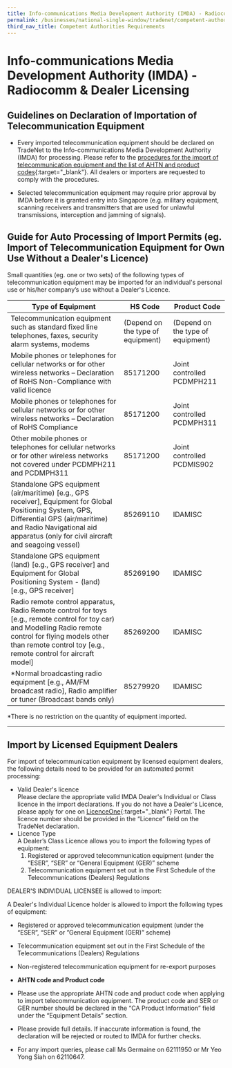 ```yaml
---
title: Info-communications Media Development Authority (IMDA) - Radiocomm & Dealer Licensing
permalink: /businesses/national-single-window/tradenet/competent-authorities-requirements/imda-radiocomm-and-dealer-licensing
third_nav_title: Competent Authorities Requirements
---
```



# Info-communications Media Development Authority (IMDA) - Radiocomm & Dealer Licensing

## Guidelines on Declaration of Importation of Telecommunication Equipment

-   Every imported telecommunication equipment should be declared on TradeNet to the Info-communications Media Development Authority (IMDA) for processing. Please refer to the  [procedures for the import of telecommunication equipment and the list of AHTN and product codes](https://www.imda.gov.sg/regulations-licensing-and-consultations/licensing/licences/licence-for-the-sale-of-telecommunication-equipment/tradenet---list-of--ahtn-codes){:target="_blank"}. All dealers or importers are requested to comply with the procedures.
    
-   Selected telecommunication equipment may require prior approval by IMDA before it is granted entry into Singapore (e.g. military equipment, scanning receivers and transmitters that are used for unlawful transmissions, interception and jamming of signals).
    

## Guide for Auto Processing of Import Permits (eg. Import of Telecommunication Equipment for Own Use Without a Dealer's Licence)

Small quantities (eg. one or two sets) of the following types of telecommunication equipment may be imported for an individual's personal use or his/her company’s use without a Dealer's Licence.

| Type of Equipment | HS Code |Product Code|
|--|--|--|
| Telecommunication equipment such as standard fixed line telephones, faxes, security alarm systems, modems | (Depend on the type of equipment) |(Depend on the type of equipment)|
| Mobile phones or telephones for cellular networks or for other wireless networks – Declaration of RoHS Non-Compliance with valid licence | 85171200 |Joint controlled <br>PCDMPH211|
| Mobile phones or telephones for cellular networks or for other wireless networks – Declaration of RoHS Compliance | 85171200 |Joint controlled <br>PCDMPH311|
| Other mobile phones or telephones for cellular networks or for other wireless networks not covered under PCDMPH211 and PCDMPH311 | 85171200 |Joint controlled <br>PCDMIS902|
| Standalone GPS equipment (air/maritime) [e.g., GPS receiver], Equipment for Global Positioning System, GPS, Differential GPS (air/maritime) and Radio Navigational aid apparatus (only for civil aircraft and seagoing vessel) | 85269110 |IDAMISC|
| Standalone GPS equipment (land) [e.g., GPS receiver] and Equipment for Global Positioning System - (land) [e.g., GPS receiver] | 85269190 |IDAMISC|
| Radio remote control apparatus, Radio Remote control for toys [e.g., remote control for toy car) and Modelling Radio remote control for flying models other than remote control toy [e.g., remote control for aircraft model] | 85269200 |IDAMISC|
| *Normal broadcasting radio equipment [e.g., AM/FM broadcast radio], Radio amplifier or tuner (Broadcast bands only) | 85279920 |IDAMISC|

*There is no restriction on the quantity of equipment imported.

***

## Import by Licensed Equipment Dealers

For import of telecommunication equipment by licensed equipment dealers, the following details need to be provided for an automated permit processing:

-   Valid Dealer's licence  
    Please declare the appropriate valid IMDA Dealer's Individual or Class licence in the import declarations. If you do not have a Dealer's Licence, please apply for one on  [LicenceOne](https://licence1.business.gov.sg/){:target="_blank"} Portal. The licence number should be provided in the “Licence” field on the TradeNet declaration.
-   Licence Type  
    A Dealer’s Class Licence allows you to import the following types of equipment:
    1. Registered or approved telecommunication equipment (under the “ESER”, “SER” or “General Equipment (GER)” scheme
    2. Telecommunication equipment set out in the First Schedule of the Telecommunications (Dealers) Regulations

DEALER'S INDIVIDUAL LICENSEE is allowed to import:

A Dealer's Individual Licence holder is allowed to import the following types of equipment:

-   Registered or approved telecommunication equipment (under the “ESER”, “SER” or ”General Equipment (GER)” scheme)
-   Telecommunication equipment set out in the First Schedule of the Telecommunications (Dealers) Regulations
-   Non-registered telecommunication equipment for re-export purposes

-   **AHTN code and Product code** 
     
-   Please use the appropriate AHTN code and product code when applying to import telecommunication equipment. The product code and SER or GER number should be declared in the “CA Product Information” field under the “Equipment Details” section.
-   Please provide full details. If inaccurate information is found, the declaration will be rejected or routed to IMDA for further checks.
-   For any import queries, please call Ms Germaine on 62111950 or Mr Yeo Yong Siah on 62110647.







